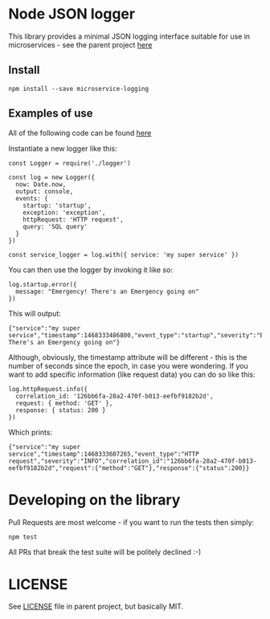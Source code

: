 # Node JSON logger

This library provides a minimal JSON logging interface suitable for use in microservices - see the parent project [here](https://github.com/ygt/microservice-logging)

## Install

    npm install --save microservice-logging

## Examples of use

All of the following code can be found [here](node/example-app.js)

Instantiate a new logger like this:

    const Logger = require('./logger')

    const log = new Logger({
      now: Date.now,
      output: console,
      events: {
        startup: 'startup',
        exception: 'exception',
        httpRequest: 'HTTP request',
        query: 'SQL query'
      }
    })

    const service_logger = log.with({ service: 'my super service' })

You can then use the logger by invoking it like so:

    log.startup.error({
      message: "Emergency! There's an Emergency going on"
    })

This will output:

    {"service":"my super service","timestamp":1468333486800,"event_type":"startup","severity":"ERROR","message":"Emergency! There's an Emergency going on"}

Although, obviously, the timestamp attribute will be different - this is the number of seconds since the epoch, in case you were wondering. If you want to add specific information (like request data) you can do so like this:

    log.httpRequest.info({
      correlation_id: '126bb6fa-28a2-470f-b013-eefbf9182b2d',
      request: { method: 'GET' },
      response: { status: 200 }
    })


Which prints:

    {"service":"my super service","timestamp":1468333607265,"event_type":"HTTP request","severity":"INFO","correlation_id":"126bb6fa-28a2-470f-b013-eefbf9182b2d","request":{"method":"GET"},"response":{"status":200}}
# Developing on the library

Pull Requests are most welcome - if you want to run the tests then simply:

    npm test

All PRs that break the test suite will be politely declined :-)

# LICENSE

See [LICENSE](../LICENSE) file in parent project, but basically MIT.
